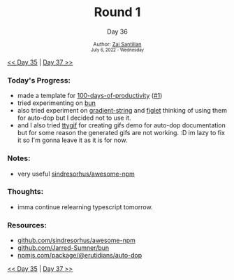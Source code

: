 <div align="center">
  <h1>Round 1</h1>
  <p>Day 36</p>
  <sub>
    Author: <a href="https://github.com/plskz" target="_blank">Zai Santillan</a>
    <br>
    <small>July 6, 2022 - Wednesday</small>
  </sub>
</div>

[<< Day 35](day035.md) | [Day 37 >>](day037.md)

### Today's Progress:

- made a template for [100-days-of-productivity](https://github.com/Erutidians/100-days-of-productivity) ([#1](https://github.com/Erutidians/100-days-of-productivity/pull/1))
- tried experimenting on [bun](https://github.com/Jarred-Sumner/bun)
- also tried experiment on [gradient-string](https://www.npmjs.com/package/gradient-string) and [figlet](https://www.npmjs.com/package/figlet) thinking of using them for auto-dop but I decided not to use it.
- and I also tried [ttygif](https://github.com/icholy/ttygif) for creating gifs demo for auto-dop documentation but for some reason the generated gifs are not working. :D im lazy to fix it so I'm gonna leave it as it is for now.

### Notes:

- very useful [sindresorhus/awesome-npm](https://github.com/sindresorhus/awesome-npm)

### Thoughts:

- imma continue relearning typescript tomorrow.

### Resources:

- [github.com/sindresorhus/awesome-npm](https://github.com/sindresorhus/awesome-npm)
- [github.com/Jarred-Sumner/bun](https://github.com/Jarred-Sumner/bun)
- [npmjs.com/package/@erutidians/auto-dop](https://www.npmjs.com/package/@erutidians/auto-dop)

[<< Day 35](day035.md) | [Day 37 >>](day037.md)
